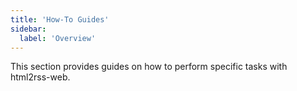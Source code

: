 ```yaml
---
title: 'How-To Guides'
sidebar:
  label: 'Overview'
---
```



This section provides guides on how to perform specific tasks with html2rss-web.
